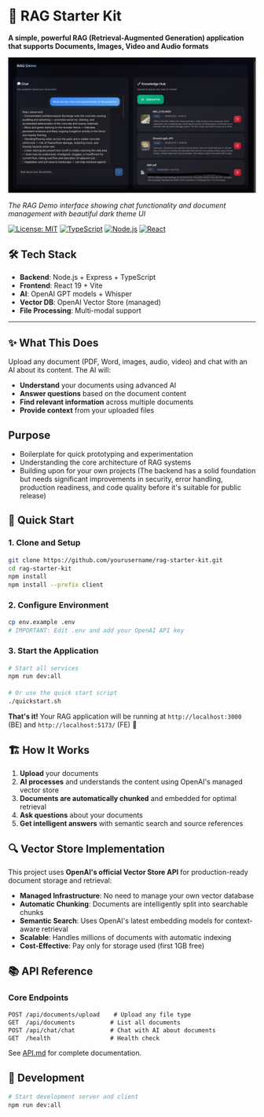 # 🚀 **RAG Starter Kit**

**A simple, powerful RAG (Retrieval-Augmented Generation) application that supports Documents, Images, Video and Audio formats**

![RAG Demo Interface](client/public/uiDemo.png)

_The RAG Demo interface showing chat functionality and document management with beautiful dark theme UI_

[![License: MIT](https://img.shields.io/badge/License-MIT-yellow.svg)](https://opensource.org/licenses/MIT)
[![TypeScript](https://img.shields.io/badge/TypeScript-007ACC?logo=typescript&logoColor=white)](https://www.typescriptlang.org/)
[![Node.js](https://img.shields.io/badge/Node.js-43853D?logo=node.js&logoColor=white)](https://nodejs.org/)
[![React](https://img.shields.io/badge/React-20232A?logo=react&logoColor=61DAFB)](https://reactjs.org/)

## 🛠️ **Tech Stack**

- **Backend**: Node.js + Express + TypeScript
- **Frontend**: React 19 + Vite
- **AI**: OpenAI GPT models + Whisper
- **Vector DB**: OpenAI Vector Store (managed)
- **File Processing**: Multi-modal support

---

## ✨ **What This Does**

Upload any document (PDF, Word, images, audio, video) and chat with an AI about its content. The AI will:

- **Understand** your documents using advanced AI
- **Answer questions** based on the document content
- **Find relevant information** across multiple documents
- **Provide context** from your uploaded files

## **Purpose**

- Boilerplate for quick prototyping and experimentation
- Understanding the core architecture of RAG systems
- Building upon for your own projects (The backend has a solid foundation but needs significant improvements in security, error handling, production readiness, and code quality before it's suitable for public release)

## 🚀 **Quick Start**

### **1. Clone and Setup**

```bash
git clone https://github.com/yourusername/rag-starter-kit.git
cd rag-starter-kit
npm install
npm install --prefix client
```

### **2. Configure Environment**

```bash
cp env.example .env
# IMPORTANT: Edit .env and add your OpenAI API key
```

### **3. Start the Application**

```bash
# Start all services
npm run dev:all

# Or use the quick start script
./quickstart.sh
```

**That's it!** Your RAG application will be running at `http://localhost:3000` (BE) and `http://localhost:5173/` (FE) 🎉

## 🏗️ **How It Works**

1. **Upload** your documents
2. **AI processes** and understands the content using OpenAI's managed vector store
3. **Documents are automatically chunked** and embedded for optimal retrieval
4. **Ask questions** about your documents
5. **Get intelligent answers** with semantic search and source references

## 🔍 **Vector Store Implementation**

This project uses **OpenAI's official Vector Store API** for production-ready document storage and retrieval:

- **Managed Infrastructure**: No need to manage your own vector database
- **Automatic Chunking**: Documents are intelligently split into searchable chunks
- **Semantic Search**: Uses OpenAI's latest embedding models for context-aware retrieval
- **Scalable**: Handles millions of documents with automatic indexing
- **Cost-Effective**: Pay only for storage used (first 1GB free)

## 📚 **API Reference**

### **Core Endpoints**

```http
POST /api/documents/upload    # Upload any file type
GET  /api/documents          # List all documents
POST /api/chat/chat          # Chat with AI about documents
GET  /health                 # Health check
```

See [API.md](API.md) for complete documentation.

## 🔧 **Development**

```bash
# Start development server and client
npm run dev:all
```

